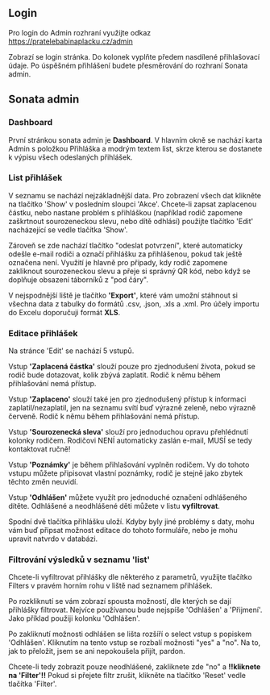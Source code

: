 
## Login
Pro login do Admin rozhraní využijte odkaz https://pratelebabinaplacku.cz/admin

Zobrazí se login stránka. Do kolonek vyplňte předem nasdílené přihlašovací údaje. Po úspěšném přihlášení budete přesměrování do rozhraní Sonata admin.

## Sonata admin
### Dashboard
První stránkou sonata admin je **Dashboard**. V hlavním okně se nachází karta Admin s položkou Přihláška a modrým textem list, skrze kterou se dostanete k výpisu všech odeslaných přihlášek.

### List přihlášek
V seznamu se nachází nejzákladnější data. Pro zobrazení všech dat klikněte na tlačítko 'Show' v posledním sloupci 'Akce'.
Chcete-li zapsat zaplacenou částku, nebo nastane problém s přihláškou (například rodič zapomene zaškrtnout sourozeneckou slevu, nebo dítě odhlásí) použijte tlačítko 'Edit' nacházející se vedle tlačítka 'Show'.

Zároveň se zde nachází tlačítko "odeslat potvrzení", které automaticky odešle e-mail rodiči a označí přihlášku za přihlášenou, pokud tak ještě označena není. Využití je hlavně pro případy, kdy rodič zapomene zakliknout sourozeneckou slevu a přeje si správný QR kód, nebo když se doplňuje obsazení táborníků z "pod čáry".

V nejspodnější liště je tlačítko **'Export'**, které vám umožní stáhnout si všechna data z tabulky do formátů .csv, .json, .xls a .xml. Pro účely importu do Excelu doporučuji formát **XLS**.

### Editace přihlášek
Na stránce 'Edit' se nachází 5 vstupů. 

Vstup **'Zaplacená částka'** slouží pouze pro zjednodušení života, pokud se rodič bude dotazovat, kolik zbývá zaplatit. Rodič k němu během přihlašování nemá přístup.

Vstup **'Zaplaceno'** slouží také jen pro zjednodušený přístup k informaci zaplatil/nezaplatil, jen na seznamu svítí buď výrazně zeleně, nebo výrazně červeně. Rodič k němu během přihlašování nemá přístup.

Vstup **'Sourozenecká sleva'** slouží pro jednoduchou opravu přehlédnutí kolonky rodičem. Rodičovi NENÍ automaticky zaslán e-mail, MUSÍ se tedy kontaktovat ručně!

Vstup **'Poznámky'** je během přihlašování vyplněn rodičem. Vy do tohoto vstupu můžete připisovat vlastní poznámky, rodič je stejně jako zbytek těchto změn neuvidí.

Vstup **'Odhlášen'** můžete využít pro jednoduché označení odhlášeného dítěte. Odhlášené a neodhlášené děti můžete v listu **vyfiltrovat**.

Spodní dvě tlačítka přihlášku uloží. Kdyby byly jiné problémy s daty, mohu vám buď připsat možnost editace do tohoto formuláře, nebo je mohu upravit natvrdo v databázi.
### Filtrování výsledků v seznamu 'list'
Chcete-li vyfiltrovat přihlášky dle některého z parametrů, využijte tlačítko Filters v pravém horním rohu v liště nad seznamem přihlášek.

Po rozkliknutí se vám zobrazí spousta možností, dle kterých se dají přihlášky filtrovat. Nejvíce používanou bude nejspíše 'Odhlášen' a 'Přijmení'. Jako příklad použiji kolonku 'Odhlášen'.

Po zakliknutí možnosti odhlášen se lišta rozšíří o select vstup s popiskem 'Odhlášen'. Kliknutím na tento vstup se rozbalí možnosti "yes" a "no". Na to, jak to přeložit, jsem se ani nepokoušela přijít, pardon.

Chcete-li tedy zobrazit pouze neodhlášené, zakliknete zde "no" a **!!kliknete na 'Filter'!!**
Pokud si přejete filtr zrušit, klikněte na tlačítko 'Reset' vedle tlačítka 'Filter'.
